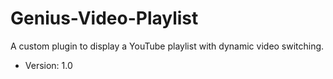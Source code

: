# Genius-Video-Playlist

A custom plugin to display a YouTube playlist with dynamic video switching.
 * Version: 1.0
